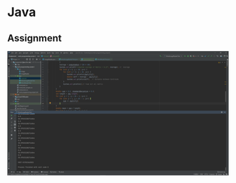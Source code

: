 # Java
## Assignment

![Alt text](https://github.com/Jacer7/Java/blob/master/Screenshot%20(13).png?raw=true "Output")
